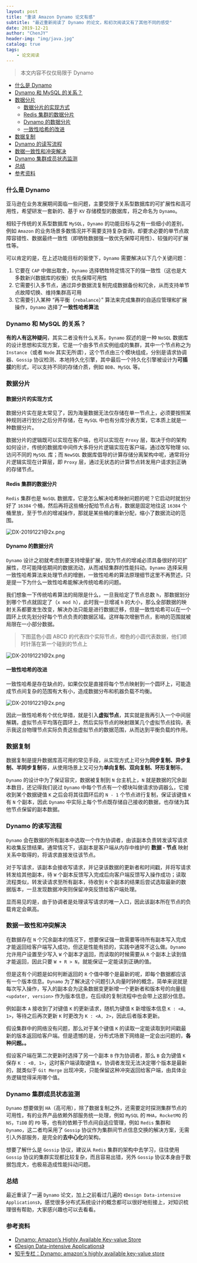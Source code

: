 ```yaml
---
layout: post
title: "重读 Amazon Dynamo 论文有感"
subtitle: "最近重新阅读了 Dynamo 的论文，和初次阅读又有了其他不同的感受"
date: 2019-12-21
author: "ChenJY"
header-img: "img/java.jpg"
catalog: true
tags: 
    - 论文阅读
---
```


> 本文内容不仅仅局限于 Dynamo

- [什么是 Dynamo](#什么是-dynamo)
- [Dynamo 和 MySQL 的关系？](#dynamo-和-mysql-的关系)
- [数据分片](#数据分片)
    - [数据分片的实现方式](#数据分片的实现方式)
    - [Redis 集群的数据分片](#redis-集群的数据分片)
    - [Dynamo 的数据分片](#dynamo-的数据分片)
    - [一致性哈希的改进](#一致性哈希的改进)
- [数据复制](#数据复制)
- [Dynamo 的读写流程](#dynamo-的读写流程)
- [数据一致性和冲突解决](#数据一致性和冲突解决)
- [Dynamo 集群成员状态监测](#dynamo-集群成员状态监测)
- [总结](#总结)
- [参考资料](#参考资料)

### 什么是 Dynamo

亚马逊在业务发展期间面临一些问题，主要受限于关系型数据库的可扩展性和高可用性，希望研发一套新的、基于 `KV` 存储模型的数据库，将之命名为 `Dynamo`。

相较于传统的关系型数据库 `MySQL`，`Dynamo` 的功能目标与之有一些细小的差别，例如 `Amazon` 的业务场景多数情况并不需要支持复杂查询，却要求必要的单节点故障容错性、数据最终一致性（即牺牲数据强一致优先保障可用性）、较强的可扩展性等。

可以肯定的是，在上述功能目标的驱使下，`Dynamo` 需要解决以下几个关键问题：

1. 它要在 `CAP` 中做出取舍，`Dynamo` 选择牺牲特定情况下的强一致性（这也是大多数新兴数据库的权衡）优先保障可用性
2. 它需要引入多节点，通过异步数据流复制完成数据备份和冗余，从而支持单节点故障切换、维持集群高可用
3. 它需要引入某种 “再平衡（`rebalance`）” 算法来完成集群的自适应管理和扩展操作，`Dynamo` 选择了**一致性哈希算法**

### Dynamo 和 MySQL 的关系？

**有的人有这种疑问**，其实二者没有什么关系，`Dynamo` 叙述的是一种 `NoSQL` 数据库的设计思想和实现方案，它是一个由多节点实例组成的集群，其中一个节点称之为 `Instance`（或者 `Node` 其实无所谓），这个节点由三个模块组成，分别是请求协调器、`Gossip` 协议检测、本地持久化引擎，其中最后一个持久化引擎被设计为**可插拔**的形式，可以支持不同的存储介质，例如 `BDB`、`MySQL` 等。

### 数据分片

#### 数据分片的实现方式

数据分片实在是太常见了，因为海量数据无法仅存储在单一节点上，必须要按照某种规则进行划分之后分开存储，在 `MySQL` 中也有分库分表方案，它本质上就是一种数据分片。

数据分片的逻辑既可以实现在客户端，也可以实现在 `Proxy` 层，取决于你的架构如何设计，传统的数据库中间件大多将分片逻辑实现在客户端，通过改写物理 `SQL` 访问不同的 `MySQL` 库；而 `NewSQL` 数据库倡导的计算存储分离架构中呢，通常将分片逻辑实现在计算层，即 `Proxy` 层，通过无状态的计算节点转发用户请求到正确的存储节点。

#### Redis 集群的数据分片

`Redis` 集群也是 `NoSQL` 数据库，它是怎么解决哈希映射问题的呢？它启动时就划分好了 `16384` 个桶，然后再将这些桶分配给节点占有，数据是固定地往这 `16384` 个桶里放，至于节点的增减操作，那就是某些桶的重新分配，缩小了数据流动的范围。

![DX-20191221@2x.png](http://ww1.sinaimg.cn/large/c3beb895gy1ga4aelq7gyj212u0o8gp3.jpg)

#### Dynamo 的数据分片

`Dynamo` 设计之初就考虑到要支持增量扩展，因为节点的增减必须具备很好的可扩展性，尽可能降低期间的数据流动，从而减轻集群的性能抖动。`Dynamo` 选择采用一致性哈希算法来处理节点的增删，一致性哈希的算法原理细节这里不再赘述，只是提一下为什么一致性哈希能解决传统哈希的问题。

我们想象一下传统哈希算法的局限是什么，一旦我给定了节点总数 `h`，那数据划分到哪个节点就固定了（`x mod h`），此时我一旦增减 `h` 的大小，那么全部数据的映射关系都要发生改变，解决办法只能是进行数据迁移，但是一致性哈希可以在一个圆环上优先划分好每个节点负责的数据区域。这样每次增删节点，影响的范围就被局限在一小部分数据。

> 下图蓝色小圆 ABCD 的代表四个实际节点，橙色的小圆代表数据，他们顺时针落在第一个碰到的节点上

![DX-20191221@2x.png](http://ww1.sinaimg.cn/large/c3beb895gy1ga4avglaf8j20vr0rajuu.jpg)

#### 一致性哈希的改进

一致性哈希是存在缺点的，如果仅仅是直接将每个节点映射到一个圆环上，可能造成节点间复杂的范围有大有小，造成数据分布和机器负载不均衡。

![DX-20191221@2x.png](http://ww1.sinaimg.cn/large/c3beb895gy1ga4ayyzxu7j20uv0u3wio.jpg)

因此一致性哈希有个优化举措，就是引入**虚拟节点**，其实就是我再引入一个中间层解耦，虚拟节点平均落在圆环上，然后实际节点的映射跟某几个虚拟节点挂钩，表示我这台物理节点实际负责这些虚拟节点的数据范围，从而达到平衡负载的作用。

### 数据复制

数据复制是提升数据库高可用的常见手段，从实现方式上可分为**同步复制、异步复制、半同步复制**等，从使用场景上又可分为**单向复制、双向复制、环形复制**等。

`Dynamo` 的设计中为了保证容灾，数据被复制到 `N` 台主机上，`N` 就是数据的冗余副本数目，还记得我们说过 `Dynamo` 中每个节点有一个模块叫做请求协调器么，它接收到某个数据键值 `K` 之后会将其往圆环后的 `N - 1` 个节点进行复制，保证该键值 `K` 有 `N` 个副本，因此 `Dynamo` 中实际上每个节点既存储自己接收的数据，也存储为其他节点保留的副本数据。

### Dynamo 的读写流程

`Dynamo` 会在数据的所有副本中选取一个作为协调者，由该副本负责转发读写请求和收集反馈结果。通常情况下，该副本是客户端从内存中维护的 **数据 - 节点** 映射关系中取得的，将请求直接发往该节点。

对于写请求，该副本会接收写请求，并记录该数据的更新者和时间戳，并将写请求转发给其他副本，待 `W` 个副本反馈写入完成后向客户端反馈写入操作成功；读取流程类似，转发读请求至所有副本，待收到 `R` 个副本的结果后尝试选取最新的数据版本，一旦发现数据冲突则保留冲突反馈给客户端处理。

显而易见的是，由于协调者是处理读写请求的唯一入口，因此该副本所在节点的负载肯定会飙高。

### 数据一致性和冲突解决

在数据存在 `N` 个冗余副本的情况下，想要保证强一致需要等待所有副本写入完成才能返回给客户端写入成功，但这是性能有损的，实践中通常不这么做。`Dynamo` 允许用户设置至少写入 `W` 个副本才返回，而读取的时候需要从 `R` 个副本上读到值才能返回，因此只要 `W + R > N`，就能保证一定能读到正确的值。

但是这有个问题是如何判断返回的 `R` 个值中哪个是最新的呢，即每个数据都应该有一个版本信息。`Dynamo` 为了解决这个问题引入向量时钟的概念，简单来说就是每次写入操作，写入的副本会为这条数据变更新增一个更新者和版本号的向量组 `<updater, version>` 作为版本信息，在后续的复制流程中也会带上这部分信息。

例如副本 `A` 接收到了对键值 `K` 的更新请求，随机为键值 `K` 新增版本信息 `K : <A, 1>`，等待之后再次更新 `K` 时更改为 `K : <A, 2>`，因此后者版本更新。

假设集群中的网络没有问题，那么对于某个键值 `K` 的读取一定能读取到时间戳最新的版本返回给客户端。但是遗憾的是，分布式场景下网络是一定会出问题的，**各种问题。。**

假设客户端在第二次更新时选择了另一个副本 `B` 作为协调者，那么 `B` 会为键值 `K` 保存 `K : <B, 1>`，这时客户端读取键值 `K`，协调者发现无法决定哪个版本是最新的，就类似于 `Git Merge` 出现冲突，只能保留这种冲突返回给客户端，由具体业务逻辑觉得采用哪个值。

### Dynamo 集群成员状态监测

`Dynamo` 想要做到 `HA`（高可用），除了数据复制之外，还需要定时探测集群节点的可用性，有的业界产品依赖外部服务统一处理，例如 `MySQL` 的 `MHA`，`RocketMQ` 的 `NS`，`TiDB` 的 `PD` 等，也有的依赖于节点间自适应管理，例如 `Redis` 集群和 `Dynamo`，这二者均采用了 `Gossip` 协议作为集群间节点信息交换的解决方案，无需引入外部服务，是完全的**去中心化**的架构。

想要了解什么是 `Gossip` 协议，建议从 `Redis` 集群的架构中去学习，往往使用 `Gossip` 协议的集群实现都比较复杂，而且容易出错，另外 `Gossip` 协议本身由于数据包庞大，也极易造成性能抖动问题。

### 总结

最近重读了一遍 `Dynamo` 论文，加上之前看过几遍的 `《Design Data-intensive Applications》`，感觉很多分布式系统设计的概念都可以很好地衔接上，对知识梳理很有帮助，大家感兴趣也可以去看看。

### 参考资料

- [Dynamo: Amazon’s Highly Available Key-value Store](https://www.allthingsdistributed.com/files/amazon-dynamo-sosp2007.pdf)
- [《Design Data-intensive Applications》](https://book.douban.com/subject/26197294/)
- [知乎专栏：Dynamo: amazon's highly available key-value store](https://zhuanlan.zhihu.com/p/27853552)